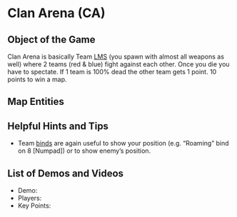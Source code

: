 Clan Arena (CA)
===============

Object of the Game
------------------

Clan Arena is basically Team [LMS](Last_Man_Standing) (you spawn with almost all weapons as well) where 2 teams (red & blue) fight against each other. Once you die you have to spectate. If 1 team is 100% dead the other team gets 1 point. 10 points to win a map.

Map Entities
------------

<Insert Map Entities here>

Helpful Hints and Tips
----------------------

- Team [binds](binds) are again useful to show your position (e.g. “Roaming” bind on 8 [Numpad]) or to show enemy’s position.

List of Demos and Videos
------------------------

-   Demo: <Insert Demo or Video Here>
-   Players: <Insert Player Names Here>
-   Key Points: <Insert key points in match here>


